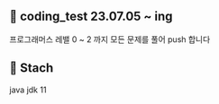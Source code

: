 ## :pushpin: coding_test  23.07.05 ~ ing
프로그래머스 레밸 0 ~ 2 까지 모든 문제를 풀어 push 합니다 <br>
## :pushpin: Stach
java jdk 11 <br>
